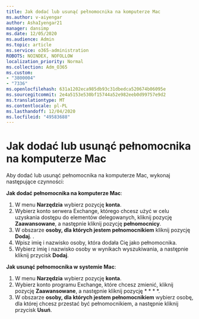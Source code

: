 ```yaml
---
title: Jak dodać lub usunąć pełnomocnika na komputerze Mac
ms.author: v-aiyengar
author: AshaIyengar21
manager: dansimp
ms.date: 12/05/2020
ms.audience: Admin
ms.topic: article
ms.service: o365-administration
ROBOTS: NOINDEX, NOFOLLOW
localization_priority: Normal
ms.collection: Adm_O365
ms.custom:
- "3800004"
- "7336"
ms.openlocfilehash: 631a1202eca985db93c31dbedca520674b06095e
ms.sourcegitcommit: 2e4a5153e530bf15744a52e982eeb0d99757e9d2
ms.translationtype: MT
ms.contentlocale: pl-PL
ms.lasthandoff: 12/04/2020
ms.locfileid: "49583688"
---
```

# <a name="how-to-add-or-remove-a-delegate-in-mac"></a>Jak dodać lub usunąć pełnomocnika na komputerze Mac

Aby dodać lub usunąć pełnomocnika na komputerze Mac, wykonaj następujące czynności:

**Jak dodać pełnomocnika na komputerze Mac**:

1. W menu **Narzędzia** wybierz pozycję **konta**.
1. Wybierz konto serwera Exchange, którego chcesz użyć w celu uzyskania dostępu do elementów delegowanych, kliknij pozycję **Zaawansowane**, a następnie kliknij pozycję **pełnomocnicy**.
1. W obszarze **osoby, dla których jestem pełnomocnikiem** kliknij pozycję **Dodaj**. .
1. Wpisz imię i nazwisko osoby, która dodała Cię jako pełnomocnika.
1. Wybierz imię i nazwisko osoby w wynikach wyszukiwania, a następnie kliknij przycisk **Dodaj**.
 
**Jak usunąć pełnomocnika w systemie Mac**:

1. W menu **Narzędzia** wybierz pozycję **konta**.
1. Wybierz konto programu Exchange, które chcesz zmienić, kliknij pozycję **Zaawansowane**, a następnie kliknij pozycję * * * *.
1. W obszarze **osoby, dla których jestem pełnomocnikiem** wybierz osobę, dla której chcesz przestać być pełnomocnikiem, a następnie kliknij przycisk **Usuń**.
